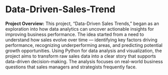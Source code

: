 # Data-Driven-Sales-Trend

**Project Overview:**
  This project, “Data-Driven Sales Trends,” began as an exploration into how data analytics can uncover actionable insights for improving business performance. The idea started from a need to understand how sales evolve over time — identifying key factors driving     performance, recognizing underperforming areas, and predicting potential growth opportunities. Using Python for data analysis and visualization, the project aims to transform raw sales data into a clear story that supports data-driven decision-making. The analysis focuses on real-world business questions that sales managers and strategists frequently face.
